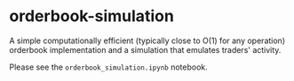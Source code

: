 # orderbook-simulation

A simple computationally efficient (typically close to O(1) for any operation) orderbook implementation and a simulation that emulates traders' activity. 

Please see the `orderbook_simulation.ipynb` notebook.
